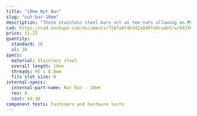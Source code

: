 ```yaml
---
title: "10mm Nut Bar"
slug: "nut-bar-10mm"
description: "These stainless steel bars act as tee nuts allowing an M5 screw to securely hold a component to an extrusion."
cad: https://cad.onshape.com/documents/728fa8fdb342a040fe0ca4b5/w/0435033a7c78b02e71d0f721/e/365a491364db5649e674aa33?configuration=List_iC4WP71dhggBbB%3D_10mm&renderMode=0&uiState=6255074c50f84e1a8d3b8204
price: $1.25
quantity:
  standard: 10
  xl: 10
specs:
  material: Stainless steel
  overall length: 10mm
  threads: M5 x 0.8mm
  fits slot size: 6
internal-specs:
  internal-part-name: Nut Bar - 10mm
  rev: A
  cost: $0.30
component tests: Fasteners and hardware tests
---
```

